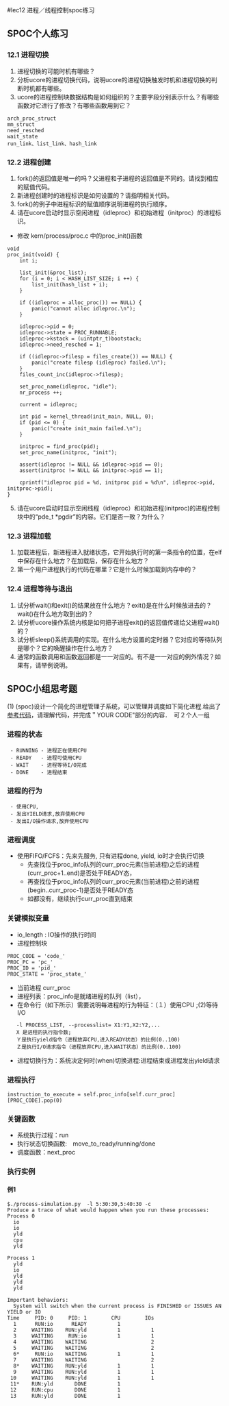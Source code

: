 #lec12 进程／线程控制spoc练习

## SPOC个人练习
### 12.1 进程切换

1. 进程切换的可能时机有哪些？
2. 分析ucore的进程切换代码，说明ucore的进程切换触发时机和进程切换的判断时机都有哪些。
3. ucore的进程控制块数据结构是如何组织的？主要字段分别表示什么？有哪些函数对它进行了修改？有哪些函数用到它？
```
arch_proc_struct
mm_struct
need_resched
wait_state
run_link、list_link、hash_link
```

### 12.2 进程创建

1. fork()的返回值是唯一的吗？父进程和子进程的返回值是不同的。请找到相应的赋值代码。
2. 新进程创建时的进程标识是如何设置的？请指明相关代码。
3. fork()的例子中进程标识的赋值顺序说明进程的执行顺序。
4. 请在ucore启动时显示空闲进程（idleproc）和初始进程（initproc）的进程标识。
- 修改 kern/process/proc.c 中的proc_init()函数
```
void
proc_init(void) {
    int i;

    list_init(&proc_list);
    for (i = 0; i < HASH_LIST_SIZE; i ++) {
        list_init(hash_list + i);
    }

    if ((idleproc = alloc_proc()) == NULL) {
        panic("cannot alloc idleproc.\n");
    }

    idleproc->pid = 0;
    idleproc->state = PROC_RUNNABLE;
    idleproc->kstack = (uintptr_t)bootstack;
    idleproc->need_resched = 1;
    
    if ((idleproc->filesp = files_create()) == NULL) {
        panic("create filesp (idleproc) failed.\n");
    }
    files_count_inc(idleproc->filesp);
    
    set_proc_name(idleproc, "idle");
    nr_process ++;

    current = idleproc;

    int pid = kernel_thread(init_main, NULL, 0);
    if (pid <= 0) {
        panic("create init_main failed.\n");
    }

    initproc = find_proc(pid);
    set_proc_name(initproc, "init");

    assert(idleproc != NULL && idleproc->pid == 0);
    assert(initproc != NULL && initproc->pid == 1);
    
    cprintf("idleproc pid = %d, initproc pid = %d\n", idleproc->pid, initproc->pid);
}
```
5. 请在ucore启动时显示空闲线程（idleproc）和初始进程(initproc)的进程控制块中的“pde_t *pgdir”的内容。它们是否一致？为什么？

### 12.3 进程加载

1. 加载进程后，新进程进入就绪状态，它开始执行时的第一条指令的位置，在elf中保存在什么地方？在加载后，保存在什么地方？
2. 第一个用户进程执行的代码在哪里？它是什么时候加载到内存中的？

### 12.4 进程等待与退出

1. 试分析wait()和exit()的结果放在什么地方？exit()是在什么时候放进去的？wait()在什么地方取到出的？
2. 试分析ucore操作系统内核是如何把子进程exit()的返回值传递给父进程wait()的？
2. 试分析sleep()系统调用的实现。在什么地方设置的定时器？它对应的等待队列是哪个？它的唤醒操作在什么地方？
3. 通常的函数调用和函数返回都是一一对应的。有不是一一对应的例外情况？如果有，请举例说明。

## SPOC小组思考题

(1) (spoc)设计一个简化的进程管理子系统，可以管理并调度如下简化进程.给出了[参考代码](https://github.com/chyyuu/ucore_lab/blob/master/related_info/lab5/process-cpuio-homework.py)，请理解代码，并完成＂YOUR CODE"部分的内容．　可２个人一组

### 进程的状态 
```
 - RUNNING - 进程正在使用CPU
 - READY   - 进程可使用CPU
 - WAIT    - 进程等待I/O完成
 - DONE    - 进程结束
```

### 进程的行为
```
 - 使用CPU, 
 - 发出YIELD请求,放弃使用CPU
 - 发出I/O操作请求,放弃使用CPU
```

### 进程调度
 - 使用FIFO/FCFS：先来先服务, 只有进程done, yield, io时才会执行切换
   - 先查找位于proc_info队列的curr_proc元素(当前进程)之后的进程(curr_proc+1..end)是否处于READY态，
   - 再查找位于proc_info队列的curr_proc元素(当前进程)之前的进程(begin..curr_proc-1)是否处于READY态
   - 如都没有，继续执行curr_proc直到结束

### 关键模拟变量
 - io_length : IO操作的执行时间
 - 进程控制块
```
PROC_CODE = 'code_'
PROC_PC = 'pc_'
PROC_ID = 'pid_'
PROC_STATE = 'proc_state_'
```
 - 当前进程 curr_proc 
 - 进程列表：proc_info是就绪进程的队列（list），
 - 在命令行（如下所示）需要说明每进程的行为特征：（１）使用CPU ;(2)等待I/O
```
   -l PROCESS_LIST, --processlist= X1:Y1,X2:Y2,...
   X 是进程的执行指令数; 
   Ｙ是执行yield指令（进程放弃CPU,进入READY状态）的比例(0..100) 
   Ｚ是执行I/O请求指令（进程放弃CPU,进入WAIT状态）的比例(0..100)
```
 - 进程切换行为：系统决定何时(when)切换进程:进程结束或进程发出yield请求

### 进程执行
```
instruction_to_execute = self.proc_info[self.curr_proc][PROC_CODE].pop(0)
```

### 关键函数
 - 系统执行过程：run
 - 执行状态切换函数:　move_to_ready/running/done　
 - 调度函数：next_proc

### 执行实例
   
#### 例1
```
$./process-simulation.py  -l 5:30:30,5:40:30 -c
Produce a trace of what would happen when you run these processes:
Process 0
  io
  io
  yld
  cpu
  yld

Process 1
  yld
  io
  yld
  yld
  yld

Important behaviors:
  System will switch when the current process is FINISHED or ISSUES AN YIELD or IO
Time     PID: 0     PID: 1        CPU        IOs 
  1      RUN:io      READY          1            
  2     WAITING    RUN:yld          1          1 
  3     WAITING     RUN:io          1          1 
  4     WAITING    WAITING                     2 
  5     WAITING    WAITING                     2 
  6*     RUN:io    WAITING          1          1 
  7     WAITING    WAITING                     2 
  8*    WAITING    RUN:yld          1          1 
  9     WAITING    RUN:yld          1          1 
 10     WAITING    RUN:yld          1          1 
 11*    RUN:yld       DONE          1            
 12     RUN:cpu       DONE          1            
 13     RUN:yld       DONE          1            
```
